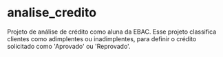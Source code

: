 # analise_credito
Projeto de análise de crédito como aluna da EBAC.
Esse projeto classifica clientes como adimplentes ou inadimplentes, para definir o crédito solicitado como 'Aprovado' ou 'Reprovado'.


